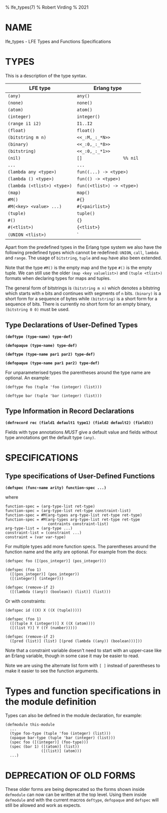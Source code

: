 % lfe_types(7)
% Robert Virding
% 2021

# NAME

lfe_types - LFE Types and Functions Specifications

# TYPES

This is a description of the type syntax.


  | LFE type                       | Erlang type                    |
  |--------------------------------|--------------------------------|
  | `(any)`                        | `any()`                        |
  | `(none)`                       | `none()`                       |
  | `(atom)`                       | `atom()`                       |
  | `(integer)`                    | `integer()`                    |
  | `(range i1 i2)`                | `I1..I2`                       |
  | `(float)`                      | `float()`                      |
  | `(bitstring m n)`              | `<<_:M,_:_*N>>`                |
  | `(binary)`                     | `<<_:0,_:_*8>>`                |
  | `(bitstring)`                  | `<<_:0,_:_*1>>`                |
  | `(nil)`                        | `[]                %% nil`   |
  | `...`                          | `...`                          |
  | `(lambda any <type>)`          | `fun((...) -> <type>)`         |
  | `(lambda () <type>)`           | `fun(() -> <type>)`            |
  | `(lambda (<tlist>) <type>)`    | `fun((<tlist>) -> <type>)`     |
  | `(map)`                        | `map()`                        |
  | `#M()`                         | `#{}`                          |
  | `#M(<key> <value> ...)`        | `#{<pairlist>}`                |
  | `(tuple)`                      | `tuple()`                      |
  | `#()`                          | `{}`                           |
  | `#(<tlist>)`                   | `{<tlist>}`                    |
  | `(UNION <tlist>)`              | `<type> | <type>`              |

Apart from the predefined types in the Erlang type system we also have
the following predefined types which cannot be redefined: `UNION`,
`call`, `lambda` and `range`. The usage of `bitstring`, `tuple` and
`map` have also been extended.

Note that the type `#M()` is the empty map and the type `#()` is the
empty tuple. We can still use the older `(map <key valuelist>)` and
`(tuple <tlist>)` formats when declaring types for maps and tuples.

The general form of bitstrings is `(bitstring m n)` which denotes a
bitstring which starts with `m` bits and continues with segments of
`n` bits. `(binary)` is a short form for a sequence of bytes while
`(bitstring)` is a short form for a sequence of bits. There is
currently no short form for an empty binary, `(bitstring 0 0)` must be
used.

## Type Declarations of User-Defined Types

**`(deftype (type-name) type-def)`**

**`(defopaque (type-name) type-def)`**

**`(deftype (type-name par1 par2) type-def)`**

**`(defopaque (type-name par1 par2) type-def)`**

For unparameterised types the parentheses around the type name are
optional. An example:

```
(deftype foo (tuple 'foo (integer) (list)))

(deftype bar (tuple 'bar (integer) (list)))
```

## Type Information in Record Declarations

**`(defrecord rec (field1 default1 type1) (field2 default2) (field3))`**

Fields with type annotations *MUST* give a default value and fields
without type annotations get the default type `(any)`.

# SPECIFICATIONS

## Type specifications of User-Defined Functions

**`(defspec (func-name arity) function-spec ...)`**

where

```
function-spec = (arg-type-list ret-type)
function-spec = (arg-type-list ret-type constraint-list)
function-spec = #M(arg-types arg-type-list ret-type ret-type)
function-spec = #M(arg-types arg-type-list ret-type ret-type
                   contraints constraint-list)
arg-type-list = (arg-type ...)
constraint-list = (constraint ...)
constraint = (var var-type)
```

For multiple types add more function specs. The parentheses around the
function name and the arity are optional. For example from the docs:

```
(defspec foo ([(pos_integer)] (pos_integer)))

(defspec (foo 1)
  ([(pos_integer)] (pos_integer))
  ([(integer)] (integer)))

(defspec (remove-if 2)
  ([(lambda ((any)) (boolean)) (list)] (list)))
```

Or with constraints:

```
(defspec id ((X) X ((X (tuple)))))

(defspec (foo 1)
  ([(tuple X (integer))] X ((X (atom))))
  ([(list Y)] Y ((Y (number)))))

(defspec (remove-if 2)
  ([pred (list)] (list) [(pred (lambda ((any)) (boolean)))]))
```

Note that a constraint variable doesn't need to start with an
upper-case like an Erlang variable, though in some case it may be
easier to read.

Note we are using the alternate list form with `[ ]` instead of
parentheses to make it easier to see the function arguments.

# Types and function specifications in the module definition

Types can also be defined in the module declaration, for example:

```
(defmodule this-module
  ...
  (type foo-type (tuple 'foo (integer) (list)))
  (opaque bar-type (tuple 'bar (integer) (list)))
  (spec foo ([(integer)] (foo-type)))
  (spec (bar 1) ([(atom)] (list))
                ([(list)] (atom)))
  ...)
```
# DEPRECATION OF OLD FORMS

These older forms are being deprecated so the forms shown inside
`defmodule` can now can be written at the top level. Using them inside
`defmodule` and with the current macros `deftype`, `defopaque` and
`defspec` will still be allowed and work as expects.

